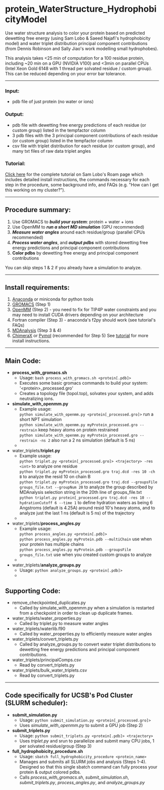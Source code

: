 # protein_WaterStructure_HydrophobicityModel

Use water structure analysis to color your protein based on predicted dewetting free energy (using Sam Lobo & Saeed Najafi's hydrophobicity model) and water triplet distribution principal component contributions (from Dennis Robinson and Sally Jiao's work modelling small hydrophobes).  
  
This analysis takes <25 min of computation for a 100 residue protein, including ~20 min on a GPU (NVIDIA V100) and <3min on parallel CPUs (Intel Xeon Gold 6148 with 1 thread per solvated residue / custom group). This can be reduced depending on your error bar tolerance.  

---

### **Input:**
- pdb file of just protein (no water or ions)  

### **Output:**
- pdb file with dewetting free energy predictions of each residue (or custom group) listed in the tempfactor column
- 3 pdb files with the 3 principal component contributions of each residue (or custom group) listed in the tempfactor column
- csv file with triplet distribution for each residue (or custom group), and many txt files of raw data triplet angles  

### **Tutorial:**
[Click here](https://roamresearch.com/#/app/SamLobo/page/P2_MRPX_6) for the complete tutorial on Sam Lobo's Roam page which includes detailed install instructions, the commands necessary for each step in the procedure, some background info, and FAQs (e.g. "How can I get this working on my cluster?").

---

## Procedure summary:

1. Use GROMACS to ***build your system***: protein + water + ions
2. Use OpenMM to ***run a short MD simulation*** (GPU recommended)
3. ***Measure water angles*** around each residue/group (parallel CPUs recommended)
4. ***Process water angles***, and ***output pdbs*** with stored dewetting free energy predictions and principal component contributions
5. **Color pdbs** by dewetting free energy and principal component contributions

You can skip steps 1 & 2 if you already have a simulation to analyze.  

---

## Install requirements:

1. [Anaconda](https://www.anaconda.com/download) or miniconda for python tools
2. [GROMACS](https://manual.gromacs.org/documentation/current/install-guide/index.html) (Step 1)
3. [OpenMM](http://docs.openmm.org/latest/userguide/application/01_getting_started.html#installing-openmm) (Step 2) - you need to fix for TIP4P water constraints and you may need to install CUDA drivers depending on your architecture
4. Fortran compiler (Step 3) - anaconda's f2py should work (see tutorial's FAQs)
5. [MDAnalysis](https://www.mdanalysis.org/pages/installation_quick_start/) (Step 3 & 4)
6. [ChimeraX](https://www.cgl.ucsf.edu/chimerax/download.html) or [Pymol](https://pymol.org/2/) (recommended for Step 5)
See [tutorial](https://roamresearch.com/#/app/SamLobo/page/P2_MRPX_6) for more install instructions.

---

## Main Code:  
- **process_with_gromacs.sh**
  - Usage: `bash process_with_gromacs.sh <protein[.pdb]>`
  - Executes some basic gromacs commands to build your system: '\<protein\>_processed.gro'
  - Creates a topology file (topol.top), solvates your system, and adds neutralizing ions.
- **simulate_with_openmm.py**
  - Example usage:  
    `python simulate_with_openmm.py <protein[_processed.gro]>`  run a short NPT simulation  
    `python simulate_with_openmm.py myProtein_processed.gro --restrain` keep heavy atoms on protein restrained    
    `python simulate_with_openmm.py myProtein_processed.gro --restrain -ns 2`  also run a 2 ns simulation (default is 5 ns)
  - 
- water_triplets/**triplet.py**
  - Example usage:  
    `python triplet.py <protein[_processed.gro]> <trajectory> -res <int>` to analyze one residue  
    `python triplet.py myProtein_processed.gro traj.dcd -res 10 -ch B` to analyze the resid 10 on chain B  
    `python triplet.py myProtein_processed.gro traj.dcd --groupsFile groups_file.txt --groupNum 20` to analyze the group described by MDAnalysis selection string in the 20th line of groups_file.txt  
    `python triplet.py protein[_processed.gro traj.dcd -res 10 --hydrationCutoff 6 --time 1` to define hydration waters as being 6 Angstroms (default is 4.25A) around resid 10's heavy atoms, and to analyze just the last 1 ns (default is 5 ns) of the trajectory   
  - 
- water_triplets/**process_angles.py**
  - Example usage:  
    `python process_angles.py <protein[.pdb]>`  
    `python process_angles.py myProtein.pdb --multiChain` use when your protein has multiple chains  
    `python process_angles.py myProtein.pdb --groupsFile groups_file.txt` use when you created custom groups to analyze  
  - 
- water_triplets/**analyze_groups.py**
  - Usage: `python analyze_groups.py <protein[.pdb]>`
  - 

## Supporting Code:
- remove_checkpointed_duplicates.py
  - Called by simulate_with_openmm.py when a simulation is restarted from a checkpoint in order to clean up duplicate frames.
- water_triplets/water_properties.py
  - Called by triplet.py to measure water angles
- water_triplets/waterlib.f90
  - Called by water_properties.py to efficiently measure water angles
- water_triplets/convert_triplets.py
  - Called by analyze_groups.py to convert water triplet distributions to dewetting free energy predictions and principal component contributions.
- water_triplets/principalComps.csv
  - Read by convert_triplets.py 
- water_triplets/bulk_water_triplets.csv
  - Read by convert_triplets.py
    
---

## Code specifically for UCSB's Pod Cluster (SLURM scheduler):  
- **submit_simulation.py**
  - Usage: `python submit_simulation.py <protein[_processed.gro]>`
  - Uses *simulate_with_openmm.py* to submit a GPU job (Step 2)
- **submit_triplets.py**
  - Usage: `python submit_triplets.py <protein[.pdb]> <trajectory>`
  - Uses *triplet.py* and srun to parallelize and submit many CPU jobs, 1 per solvated residue/group (Step 3)
- **full_hydrophobicity_procedure.sh**
  - Usage: `sbatch full_hydrophobicity_procedure <protein_name>`
  - Manages and submits all SLURM jobs and analysis (Steps 1-4).  
    Designed so that this single sbatch command can fully process your protein & output colored pdbs.
  - Calls *process_with_gromacs.sh*, *submit_simulation.sh*, *submit_triplets.py*, *process_angles.py*, and *analyze_groups.py*
